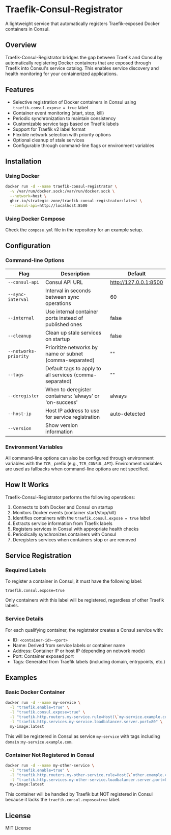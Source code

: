 # Traefik-Consul-Registrator

A lightweight service that automatically registers Traefik-exposed Docker containers in Consul.

## Overview

Traefik-Consul-Registrator bridges the gap between Traefik and Consul by automatically registering Docker containers that are exposed through Traefik into Consul's service catalog. This enables service discovery and health monitoring for your containerized applications.

## Features

- Selective registration of Docker containers in Consul using `traefik.consul.expose = true` label
- Container event monitoring (start, stop, kill)
- Periodic synchronization to maintain consistency
- Customizable service tags based on Traefik labels
- Support for Traefik v2 label format
- Flexible network selection with priority options
- Optional cleanup of stale services
- Configurable through command-line flags or environment variables

## Installation

### Using Docker

```bash
docker run -d --name traefik-consul-registrator \
  -v /var/run/docker.sock:/var/run/docker.sock \
  --network=host \
  ghcr.io/strategic-zone/traefik-consul-registrator:latest \
  --consul-api=http://localhost:8500
```

### Using Docker Compose

Check the `compose.yml` file in the repository for an example setup.

## Configuration

### Command-line Options

| Flag | Description | Default |
|------|-------------|--------|
| `--consul-api` | Consul API URL | http://127.0.0.1:8500 |
| `--sync-interval` | Interval in seconds between sync operations | 60 |
| `--internal` | Use internal container ports instead of published ones | false |
| `--cleanup` | Clean up stale services on startup | false |
| `--networks-priority` | Prioritize networks by name or subnet (comma-separated) | "" |
| `--tags` | Default tags to apply to all services (comma-separated) | "" |
| `--deregister` | When to deregister containers: 'always' or 'on-success' | always |
| `--host-ip` | Host IP address to use for service registration | auto-detected |
| `--version` | Show version information | |

### Environment Variables

All command-line options can also be configured through environment variables with the `TCR_` prefix (e.g., `TCR_CONSUL_API`). Environment variables are used as fallbacks when command-line options are not specified.

## How It Works

Traefik-Consul-Registrator performs the following operations:

1. Connects to both Docker and Consul on startup
2. Monitors Docker events (container start/stop/kill)
3. Identifies containers with the `traefik.consul.expose = true` label
4. Extracts service information from Traefik labels
5. Registers services in Consul with appropriate health checks
6. Periodically synchronizes containers with Consul
7. Deregisters services when containers stop or are removed

## Service Registration

### Required Labels

To register a container in Consul, it must have the following label:

```
traefik.consul.expose=true
```

Only containers with this label will be registered, regardless of other Traefik labels.

### Service Details

For each qualifying container, the registrator creates a Consul service with:

- ID: `<container-id>-<port>`
- Name: Derived from service labels or container name
- Address: Container IP or host IP (depending on network mode)
- Port: Container exposed port
- Tags: Generated from Traefik labels (including domain, entrypoints, etc.)

## Examples

### Basic Docker Container

```bash
docker run -d --name my-service \
  -l "traefik.enable=true" \
  -l "traefik.consul.expose=true" \
  -l "traefik.http.routers.my-service.rule=Host(\`my-service.example.com\`)" \
  -l "traefik.http.services.my-service.loadbalancer.server.port=80" \
  my-image:latest
```

This will be registered in Consul as service `my-service` with tags including `domain:my-service.example.com`.

### Container Not Registered in Consul

```bash
docker run -d --name my-other-service \
  -l "traefik.enable=true" \
  -l "traefik.http.routers.my-other-service.rule=Host(\`other.example.com\`)" \
  -l "traefik.http.services.my-other-service.loadbalancer.server.port=80" \
  my-image:latest
```

This container will be handled by Traefik but NOT registered in Consul because it lacks the `traefik.consul.expose=true` label.

## License

MIT License
